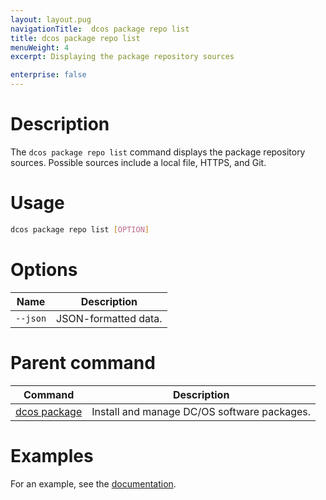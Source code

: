 ```yaml
---
layout: layout.pug
navigationTitle:  dcos package repo list
title: dcos package repo list
menuWeight: 4
excerpt: Displaying the package repository sources

enterprise: false
---
```



# Description
The `dcos package repo list` command displays the package repository sources. Possible sources include a local file, HTTPS, and Git.

# Usage

```bash
dcos package repo list [OPTION]
```

# Options

| Name |  Description |
|---------|-------------|
| `--json`   |   JSON-formatted data. |

# Parent command

| Command | Description |
|---------|-------------|
| [dcos package](/1.12/cli/command-reference/dcos-package/)   | Install and manage DC/OS software packages. |

# Examples

For an example, see the [documentation](/1.12/administering-clusters/repo/).
